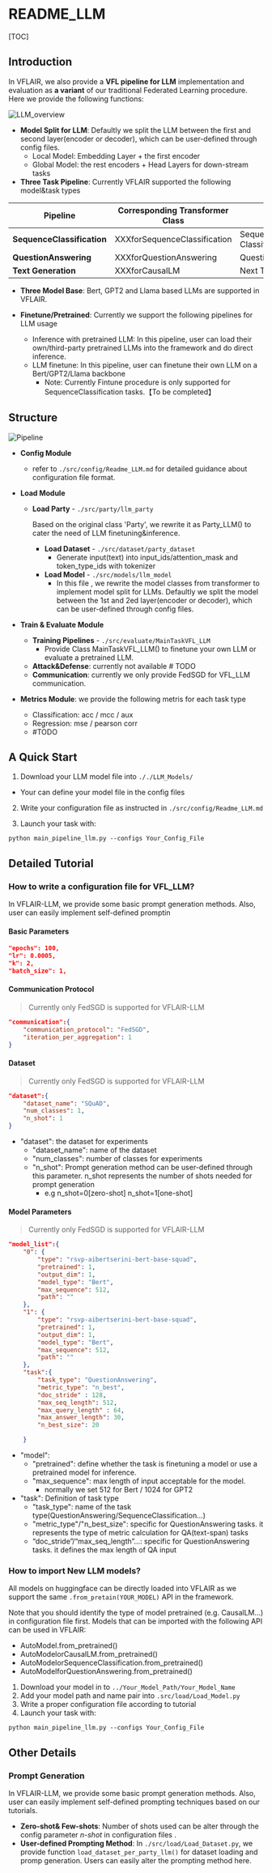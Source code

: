 # README_LLM

[TOC]

## Introduction

In VFLAIR, we also provide a **VFL pipeline for LLM** implementation and evaluation as **a variant** of our traditional Federated Learning procedure. Here we provide the following functions: 

 ![LLM_overview](../../usage_guidance/figures/LLM_overview.png)

- **Model Split for LLM**: Defaultly we split the LLM between the first and second layer(encoder or decoder), which can be user-defined through config files.
  - Local Model: Embedding Layer + the first encoder
  - Global Model: the rest encoders + Head Layers for down-stream tasks
- **Three Task Pipeline**: Currently VFLAIR supported the following model&task types

| Pipeline                   | Corresponding Transformer Class | Task Type                          | Dataset |
| -------------------------- | ------------------------------- | ---------------------------------- | ------- |
| **SequenceClassification** | XXXforSequenceClassification    | Sequence Classification/Regression | GLUE    |
| **QuestionAnswering**      | XXXforQuestionAnswering         | Question Answering                 | SQuAD   |
| **Text Generation**        | XXXforCausalLM                  | Next Token Prediction              | MMLU    |

- **Three Model Base**: Bert, GPT2 and Llama based LLMs are supported in VFLAIR.

- **Finetune/Pretrained**: Currently we support the following pipelines for LLM usage
  - Inference with pretrained LLM: In this pipeline, user can load their own/third-party pretrained LLMs into the framework and do direct inference.
  - LLM finetune: In this pipeline, user can finetune their own LLM on a Bert/GPT2/Llama backbone
    - Note: Currently Fintune procedure is only supported for SequenceClassification tasks.【To be completed】

## Structure
 ![Pipeline](../../usage_guidance/figures/pipeline.png)

- **Config Module**

  - refer to `./src/config/Readme_LLM.md` for detailed guidance about configuration file format.

- **Load Module**

  - **Load Party** - `./src/party/llm_party`

    Based on the original class 'Party', we rewrite it as Party_LLM() to cater the need of LLM finetuning&inference.

    - **Load Dataset** - `./src/dataset/party_dataset`
      - Generate input(text) into input_ids/attention_mask and token_type_ids with tokenizer
    - **Load Model** - `./src/models/llm_model`
      - In this file , we rewrite the model classes from transformer to implement model split for LLMs. Defaultly we split the model between the 1st and 2ed layer(encoder or decoder), which can be user-defined through config files.

- **Train & Evaluate Module**

  - **Training Pipelines** - `./src/evaluate/MainTaskVFL_LLM`
    - Provide Class MainTaskVFL_LLM() to finetune your own LLM or evaluate a pretrained LLM.
  - **Attack&Defense**: currently not available # TODO
  - **Communication**: currently we only provide FedSGD for VFL_LLM communication.

- **Metrics Module**: we provide the following metris for each task type

  - Classification: acc / mcc / aux
  - Regression: mse / pearson corr 
  - #TODO 



## A Quick Start

1. Download your LLM model file into `././LLM_Models/`

- Your can define your model file in the config files

2. Write your configuration file as instructed in `./src/config/Readme_LLM.md` 

3. Launch your task with:

```
python main_pipeline_llm.py --configs Your_Config_File
```



## Detailed Tutorial

### How to write a configuration file for VFL_LLM?

In VFLAIR-LLM, we provide some basic prompt generation methods. Also, user can easily implement self-defined promptin

#### Basic Parameters

```json
"epochs": 100,
"lr": 0.0005,
"k": 2,
"batch_size": 1,
```

#### Communication Protocol

> Currently only FedSGD is supported for VFLAIR-LLM

```json
"communication":{
    "communication_protocol": "FedSGD",
    "iteration_per_aggregation": 1
}
```

#### Dataset

> Currently only FedSGD is supported for VFLAIR-LLM

```json
"dataset":{
    "dataset_name": "SQuAD",
    "num_classes": 1,
    "n_shot": 1
}
```

- "dataset": the dataset for experiments
  - "dataset_name": name of the dataset
  - "num_classes": number of classes for experiments
  - "n_shot": Prompt generation method can be user-defined through this parameter. n_shot represents the number of shots needed for prompt generation
    - e.g n_shot=0[zero-shot]  n_shot=1[one-shot]

#### Model Parameters

> Currently only FedSGD is supported for VFLAIR-LLM

```json
"model_list":{
    "0": {
        "type": "rsvp-aibertserini-bert-base-squad",
        "pretrained": 1,
        "output_dim": 1,
        "model_type": "Bert",
        "max_sequence": 512,
        "path": ""
    },
    "1": {
        "type": "rsvp-aibertserini-bert-base-squad",
        "pretrained": 1,
        "output_dim": 1,
        "model_type": "Bert",
        "max_sequence": 512,
        "path": ""
    },
    "task":{
        "task_type": "QuestionAnswering",
        "metric_type": "n_best",
        "doc_stride" : 128,
        "max_seq_length": 512,
        "max_query_length" : 64,
        "max_answer_length": 30,
        "n_best_size": 20

    }
```

- "model":
  - "pretrained": define whether the task is finetuning a model or use a pretrained model for inference.
  - "max_sequence": max length of input acceptable for the model.
    - normally we set 512 for Bert / 1024 for GPT2
- "task": Definition of task type
  - "task_type": name of the task type(QuestionAnswering/SequenceClassification...)
  - "metric_type"/"n_best_size": specific for QuestionAnswering tasks. it represents the type of metric calculation for QA(text-span) tasks
  - “doc_stride”/“max_seq_length”...: specific for QuestionAnswering tasks. it defines the max length of QA input



### How to import New LLM models?

All models on huggingface can be directly loaded into VFLAIR as we support the same `.from_pretain(YOUR_MODEL)` API in the framework.

Note that you should identify the type of model pretrained (e.g. CausalLM...) in configuration file first. Models that can be imported with the following API can be used in VFLAIR:

- AutoModel.from_pretrained()
- AutoModelorCausalLM.from_pretrained()
- AutoModelorSequenceClassification.from_pretrained()
- AutoModelforQuestionAnswering.from_pretrained()

1. Download your model in to `../Your_Model_Path/Your_Model_Name`
2. Add your model path and name pair into `.src/load/Load_Model.py`
3. Write a proper configuration file according to tutorial
4. Launch your task with:

```
python main_pipeline_llm.py --configs Your_Config_File
```



## Other Details

### Prompt Generation

In VFLAIR-LLM, we provide some basic prompt generation methods. Also, user can easily implement self-defined prompting techniques based on our tutorials.

- **Zero-shot& Few-shots**: Number of  shots used can be alter through the config parameter *n-shot* in configuration files .
- **User-defined Prompting Method**: In `./src/load/Load_Dataset.py`, we provide function `load_dataset_per_party_llm()` for dataset loading and promp generation. Users can easily alter the prompting method here.